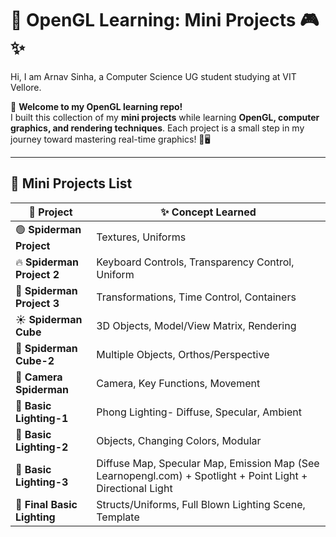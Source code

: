 # 🚀 OpenGL Learning: Mini Projects 🎮✨  

Hi, I am Arnav Sinha, a Computer Science UG student studying at VIT Vellore.

👋 **Welcome to my OpenGL learning repo!**  
I built this collection of my **mini projects** while learning **OpenGL, computer graphics, and rendering techniques**. Each project is a small step in my journey toward mastering real-time graphics! 🎨🖥️  

---

## 📜 Mini Projects List  

| 🚀 Project | ✨ Concept Learned |
|------------|------------------|
| 🟢 **Spiderman Project** | Textures, Uniforms |
| 🔥 **Spiderman Project 2** | Keyboard Controls, Transparency Control, Uniform |
| 🥇 **Spiderman Project 3** | Transformations, Time Control, Containers |
| ☀️ **Spiderman Cube** | 3D Objects, Model/View Matrix, Rendering |
| 🐇 **Spiderman Cube-2** | Multiple Objects, Orthos/Perspective |
| 👾 **Camera Spiderman** | Camera, Key Functions, Movement |
| 🛜 **Basic Lighting-1** | Phong Lighting- Diffuse, Specular, Ambient |
| 🎨 **Basic Lighting-2** | Objects, Changing Colors, Modular |
| 🤖 **Basic Lighting-3** | Diffuse Map, Specular Map, Emission Map (See Learnopengl.com) + Spotlight + Point Light + Directional Light|
| 🍹 **Final Basic Lighting** | Structs/Uniforms, Full Blown Lighting Scene, Template |



